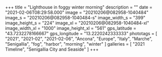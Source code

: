 +++
title = "Lighthouse in foggy winter morning"
description = ""
date = "2021-02-06T08:29:58.000"
image = "20210206@082958-1040484"
image_s = "20210206@082958-1040484-s"
image_width_s = "399"
image_height_s = "224"
image_xl = "20210206@082958-1040484-xl"
image_width_xl = "1000"
image_height_xl = "561"
gps_latitude = "43.7232278166667"
gps_longitude = "13.2220242333333"
phototags = [ "2021", "2021-02", "2021-02-06", "Ancona", "Europe", "Italy", "Marche", "Senigallia", "fog", "harbor", "morning", "winter" ]
galleries = [ "2021 Timeline", "Senigallia City and Seaside" ]
+++
